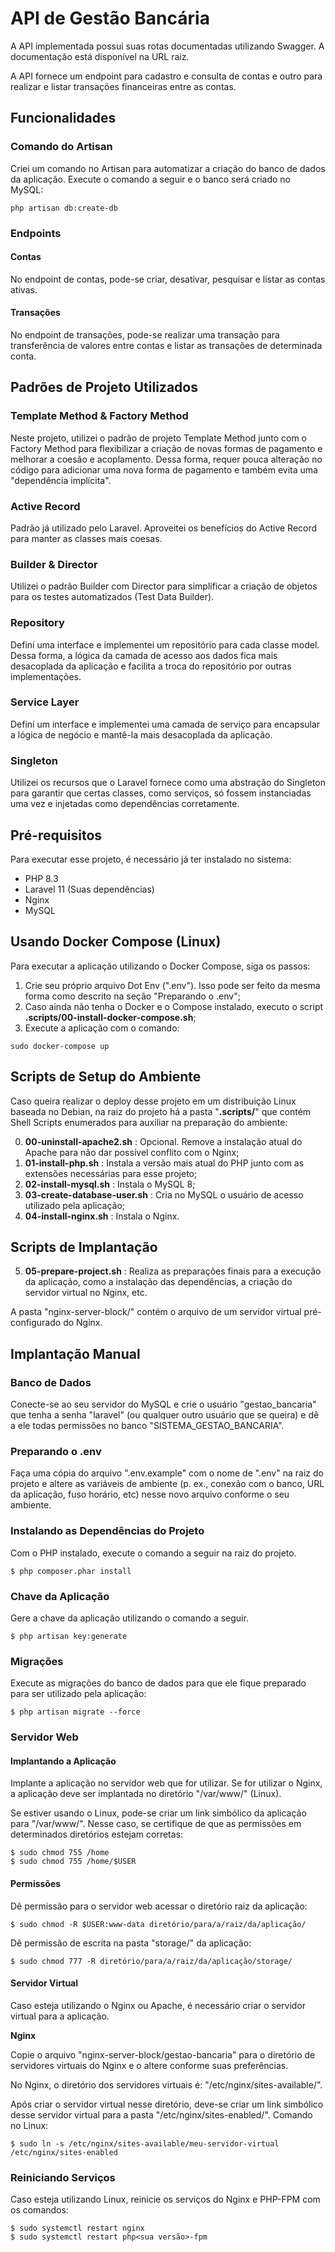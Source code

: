 # API de Gestão Bancária

A API implementada possui suas rotas documentadas utilizando Swagger.
A documentação está disponível na URL raiz.

A API fornece um endpoint para cadastro e consulta de contas e outro para realizar 
e listar transações financeiras entre as contas.

## Funcionalidades

### Comando do Artisan
Criei um comando no Artisan para automatizar a criação do banco de dados da 
aplicação. Execute o comando a seguir e o banco será criado no MySQL:

```
php artisan db:create-db
```

### Endpoints

#### Contas
No endpoint de contas, pode-se criar, desativar, pesquisar e listar as contas ativas.

#### Transações
No endpoint de transações, pode-se realizar uma transação para transferência de 
valores entre contas e listar as transações de determinada conta.


## Padrões de Projeto Utilizados

### Template Method & Factory Method
Neste projeto, utilizei o padrão de projeto Template Method junto com o 
Factory Method para flexibilizar a criação de novas formas de pagamento e 
melhorar a coesão e acoplamento. Dessa forma, requer pouca alteração 
no código para adicionar uma nova forma de pagamento e também evita uma 
"dependência implícita".

### Active Record
Padrão já utilizado pelo Laravel. Aproveitei os benefícios do Active Record para 
manter as classes mais coesas.

### Builder & Director
Utilizei o padrão Builder com Director para simplificar a criação de objetos para
os testes automatizados (Test Data Builder).

### Repository
Definí uma interface e implementei um repositório para cada classe model. 
Dessa forma, a lógica da camada de acesso aos dados fica mais desacoplada da
aplicação e facilita a troca do repositório por outras implementações.

### Service Layer
Definí um interface e implementei uma camada de serviço para encapsular a lógica
de negócio e mantê-la mais desacoplada da aplicação.

### Singleton
Utilizei os recursos que o Laravel fornece como uma abstração do Singleton para
garantir que certas classes, como serviços, só fossem instanciadas uma vez e 
injetadas como dependências corretamente.


## Pré-requisitos
Para executar esse projeto, é necessário já ter instalado no sistema:

* PHP 8.3
* Laravel 11 (Suas dependências)
* Nginx
* MySQL

## Usando Docker Compose (Linux)

Para executar a aplicação utilizando o Docker Compose, siga os passos:

1. Crie seu próprio arquivo Dot Env (".env"). Isso pode ser feito da mesma forma
como descrito na seção "Preparando o .env";
2. Caso ainda não tenha o Docker e o Compose instalado, executo o script <b>.scripts/00-install-docker-compose.sh</b>;
3. Execute a aplicação com o comando:
```
sudo docker-compose up
```


## Scripts de Setup do Ambiente

Caso queira realizar o deploy desse projeto em um distribuição Linux baseada
no Debian, na raiz do projeto há a pasta "<b>.scripts/</b>" que contém Shell Scripts 
enumerados para auxiliar na preparação do ambiente:

0. <b>00-uninstall-apache2.sh</b> : Opcional. Remove a instalação atual do Apache 
para não dar possível conflito com o Nginx;
1. <b>01-install-php.sh</b> : Instala a versão mais atual do PHP junto com as 
extensões necessárias para esse projeto;
2. <b>02-install-mysql.sh</b> : Instala o MySQL 8;
3. <b>03-create-database-user.sh</b> : Cria no MySQL o usuário de acesso 
utilizado pela aplicação;
4. <b>04-install-nginx.sh</b> : Instala o Nginx.

## Scripts de Implantação

5. <b>05-prepare-project.sh</b> : Realiza as preparações finais para a execução 
da aplicação, como a instalação das dependências, a criação do servidor virtual 
no Nginx, etc.

A pasta "nginx-server-block/" contém o arquivo de um servidor virtual 
pré-configurado do Nginx.

## Implantação Manual

### Banco de Dados
Conecte-se ao seu servidor do MySQL e crie o usuário "gestao_bancaria" que tenha 
a senha "laravel" (ou qualquer outro usuário que se queira) e dê a ele todas 
permissões no banco "SISTEMA_GESTAO_BANCARIA".


### Preparando o .env
Faça uma cópia do arquivo ".env.example" com o nome de ".env" na raiz do projeto 
e altere as variáveis de ambiente (p. ex., conexão com o banco, URL da aplicação, 
fuso horário, etc) nesse novo arquivo conforme o seu ambiente.


### Instalando as Dependências do Projeto
Com o PHP instalado, execute o comando a seguir na raiz do projeto.

```
$ php composer.phar install
```


### Chave da Aplicação
Gere a chave da aplicação utilizando o comando a seguir.

```
$ php artisan key:generate
```

### Migrações
Execute as migrações do banco de dados para que ele fique preparado para ser
utilizado pela aplicação:

```
$ php artisan migrate --force
```

### Servidor Web

#### Implantando a Aplicação
Implante a aplicação no servidor web que for utilizar.
Se for utilizar o Nginx, a aplicação deve ser implantada no diretório 
"/var/www/" (Linux). 

Se estiver usando o Linux, pode-se criar um link simbólico da aplicação para "/var/www/". 
Nesse caso, se certifique de que as permissões em determinados diretórios estejam 
corretas:

```
$ sudo chmod 755 /home
$ sudo chmod 755 /home/$USER
```

#### Permissões 
Dê permissão para o servidor web acessar o diretório raiz da aplicação:

```
$ sudo chmod -R $USER:www-data diretório/para/a/raiz/da/aplicação/
```

Dê permissão de escrita na pasta "storage/" da aplicação:
```
$ sudo chmod 777 -R diretório/para/a/raiz/da/aplicação/storage/
```

#### Servidor Virtual
Caso esteja utilizando o Nginx ou Apache, é necessário criar o servidor virtual
para a aplicação.

<b>Nginx</b>

Copie o arquivo "nginx-server-block/gestao-bancaria" para o diretório de servidores 
virtuais do Nginx e o altere conforme suas preferências.

No Nginx, o diretório dos servidores virtuais é: "/etc/nginx/sites-available/".

Após criar o servidor virtual nesse diretório, deve-se criar um link simbólico 
desse servidor virtual para a pasta "/etc/nginx/sites-enabled/". Comando no Linux:

```
$ sudo ln -s /etc/nginx/sites-available/meu-servidor-virtual /etc/nginx/sites-enabled
```

### Reiniciando Serviços
Caso esteja utilizando Linux, reinicie os serviços do Nginx e PHP-FPM com os comandos:

```
$ sudo systemctl restart nginx
$ sudo systemctl restart php<sua versão>-fpm
```